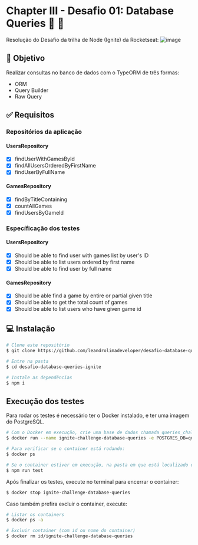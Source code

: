 #  Chapter III - Desafio 01: Database Queries :rocket: :purple_heart:
Resolução do Desafio da trilha de Node (Ignite) da Rocketseat: 
![image](https://github.com/user-attachments/assets/4ad9b6a7-2db7-4e3a-b73d-cb79b9bf9b7a)

## :dart: Objetivo

Realizar consultas no banco de dados com o TypeORM de três formas:

- ORM
- Query Builder
- Raw Query

## :white_check_mark: Requisitos

### Repositórios da aplicação

#### UsersRepository
- [x] findUserWithGamesById
- [x] findAllUsersOrderedByFirstName
- [x] findUserByFullName

#### GamesRepository
- [x] findByTitleContaining
- [x] countAllGames
- [x] findUsersByGameId

### Específicação dos testes

#### UsersRepository
- [x] Should be able to find user with games list by user's ID
- [x] Should be able to list users ordered by first name
- [x] Should be able to find user by full name

#### GamesRepository
- [x] Should be able find a game by entire or partial given title
- [x] Should be able to get the total count of games
- [x] Should be able to list users who have given game id

## :computer: Instalação ##

```bash
# Clone este repositório
$ git clone https://github.com/leandrolimadeveloper/desafio-database-queries-ignite.git

# Entre na pasta
$ cd desafio-database-queries-ignite

# Instale as dependências
$ npm i
```

## Execução dos testes
Para rodar os testes é necessário ter o Docker instalado, e ter uma imagem do PostgreSQL.
```bash
# Com o Docker em execução, crie uma base de dados chamada queries_challenge com o comando:
$ docker run --name ignite-challenge-database-queries -e POSTGRES_DB=queries_challenge -e POSTGRES_PASSWORD=docker -p 5432:5432 -d postgres

# Para verificar se o container está rodando:
$ docker ps 

# Se o container estiver em execução, na pasta em que está localizado o projeto, execute:
$ npm run test
```

Após finalizar os testes, execute no terminal para encerrar o container:
```bash
$ docker stop ignite-challenge-database-queries
```

Caso também prefira excluir o container, execute:
```bash
# Listar os containers 
$ docker ps -a

# Excluir container (com id ou nome do container)
$ docker rm id/ignite-challenge-database-queries
```
